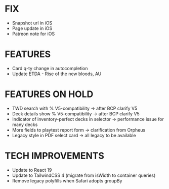 # FIX
- Snapshot url in iOS
- Page update in iOS
- Patreon note for iOS

# FEATURES
- Card q-ty change in autocompletion
- Update ETDA - Rise of the new bloods, AU

# FEATURES ON HOLD
- TWD search with % V5-compatibility -> after BCP clarify V5
- Deck details show % V5-compatibility -> after BCP clarify V5
- Indicator of inventory-perfect decks in selector -> performance issue for many decks
- More fields to playtest report form -> clarification from Orpheus
- Legacy style in PDF select card -> all legacy to be available

# TECH IMPROVEMENTS
- Update to React 19
- Update to TailwindCSS 4 (migrate from isWidth to container queries)
- Remove legacy polyfills when Safari adopts groupBy
